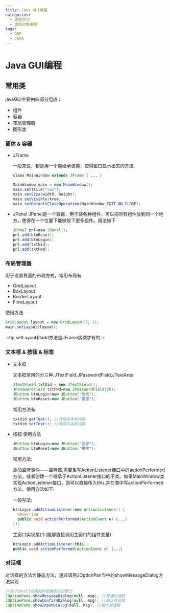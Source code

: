 ```yaml
---
title: Java GUI编程
categories:
  - 课程学习
  - 面向对象编程
tags:
  - OOP
  - JAVA
---
```


# Java GUI编程

## 常用类

javaGUI主要由四部分组成：
- 组件
- 容器
- 布局管理器
- 图形类

### 窗体 & 容器

- JFrame

  一般来说，都是用一个类继承该类，使得窗口显示出来的方法.

  ```java
  class MainWindow extends JFrame { ... }
  
  MainWindow main = new MainWindow();
  main.setTtile("xxx");
  main.setSize(width, height);
  main.setVisible(true);
  main.setDefaultCloseOperation(MainWindow.EXIT_ON_CLOSE);
  ```

- JPanel
  JPanel是一个容器，用于装各种组件，可以把所有组件放到同一个地方，使得在一个位置下能够放下更多组件。用法如下

  ```java
  JPanel pnl=new JPanel();
  pnl.add(btnReset);
  pnl.add(btnLogin);
  pnl.add(txtUid);
  pnl.add(txtPwd);
  ```

### 布局管理器

用于设置界面的布局方式，常用布局有

- GridLayout
- BoxLayout
- BorderLayout
- FlowLayout

使用方法

```java
GridLayout layout = new GridLayout(5, 1);
main.setLayout(layout);
```

:::tip
setLayout和add方法是JFrame实例才有的
:::


### 文本框 & 按钮 & 标签

- 文本框
  
  文本框常用的分三种:JTextField,JPasswordField,JTextArea

  ```java
  JTextField txtUid = new JTextField();
  JPasswordField txtPwd=new JPasswordField(20);
  JButton btnLogin=new JButton("登录");
  JButton btnReset=new JButton("重置");
  ```

  常用方法有:

  ```java
  txtUid.getText(); //获取文本框内容
  txtUid.setText(); //改变文本框内容
  ```

- 按钮
  使用方法

  ```java
  JButton btnLogin=new JButton("登录");
  JButton btnReset=new JButton("重置");
  ```

  常用方法:

  添加监听事件——监听器,需要重写ActionListener接口中的actionPerformed方法，或者创建一个继承于ActionListener接口的子类。如果MainWindow类实现ActionListener接口，则可以直接传入this,并在类中写actionPerformed方法。使用方法如下:

  一般写法:

  ```java
  btnLogin.addActionListener(new ActionListener() {
    @Override
    public void actionPerformed(ActionEvent e) {...}
  });
  ```

  主窗口实现接口:(能够直接调用主窗口的组件变量)

  ```java
  btnLogin.addActionListener(this);
  public void actionPerformed(ActionEvent e) {...}

  ```
  

### 对话框

对话框的方法为静态方法，通过调用JOptionPan当中的showMessageDialog方法实现

```java
//如下的null位置处的变量表示父窗口
JOptionPane.showMessageDialog(null, msg); //普通对话框
JOptionPane.showConfirmDialog(null, msg); //确认对话框
JOptionPane.showInputDialog(null, msg); //输入对话框
```

